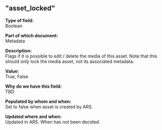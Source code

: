 ## "asset_locked"

**Type of field:**  
Boolean  

**Part of which document:**  
Metadata  

**Description:**  
Flags if it is possible to edit / delete the media of this asset. Note that this should only lock the media asset, not its associated metadata.

**Value:**  
True, False

**Why do we have this field:**  
TBD

**Populated by whom and when:**  
Set to false when asset is created by ARS.  

**Updated where and when:**  
Updated in ARS. When has not been decided.  
